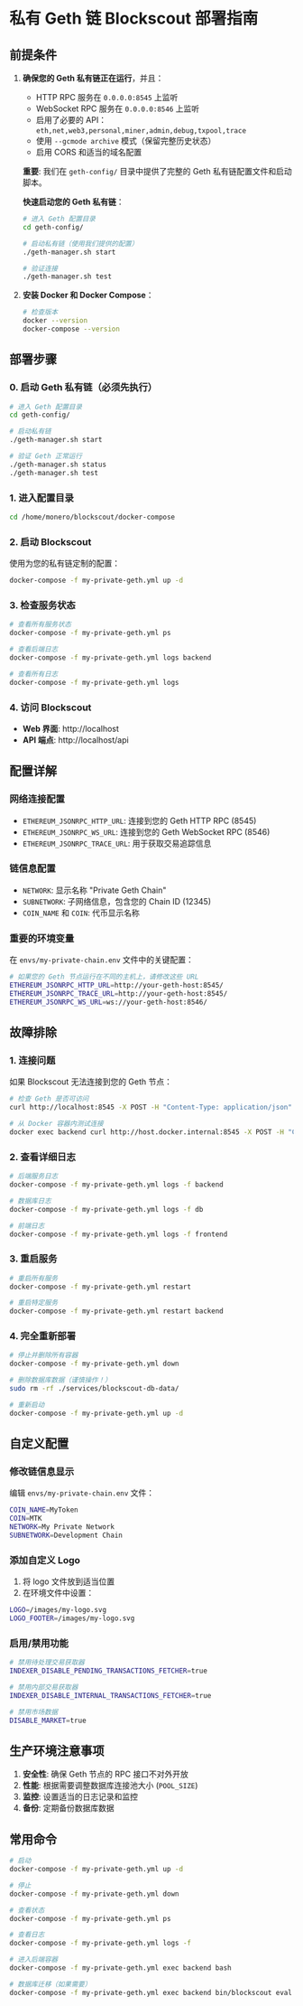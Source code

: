 # 私有 Geth 链 Blockscout 部署指南

## 前提条件

1. **确保您的 Geth 私有链正在运行**，并且：
   - HTTP RPC 服务在 `0.0.0.0:8545` 上监听
   - WebSocket RPC 服务在 `0.0.0.0:8546` 上监听  
   - 启用了必要的 API：`eth,net,web3,personal,miner,admin,debug,txpool,trace`
   - 使用 `--gcmode archive` 模式（保留完整历史状态）
   - 启用 CORS 和适当的域名配置

   **重要**: 我们在 `geth-config/` 目录中提供了完整的 Geth 私有链配置文件和启动脚本。
   
   **快速启动您的 Geth 私有链**：
   ```bash
   # 进入 Geth 配置目录
   cd geth-config/
   
   # 启动私有链（使用我们提供的配置）
   ./geth-manager.sh start
   
   # 验证连接
   ./geth-manager.sh test
   ```

2. **安装 Docker 和 Docker Compose**：
   ```bash
   # 检查版本
   docker --version
   docker-compose --version
   ```

## 部署步骤

### 0. 启动 Geth 私有链（必须先执行）
```bash
# 进入 Geth 配置目录
cd geth-config/

# 启动私有链
./geth-manager.sh start

# 验证 Geth 正常运行
./geth-manager.sh status
./geth-manager.sh test
```

### 1. 进入配置目录
```bash
cd /home/monero/blockscout/docker-compose
```

### 2. 启动 Blockscout
使用为您的私有链定制的配置：
```bash
docker-compose -f my-private-geth.yml up -d
```

### 3. 检查服务状态
```bash
# 查看所有服务状态
docker-compose -f my-private-geth.yml ps

# 查看后端日志
docker-compose -f my-private-geth.yml logs backend

# 查看所有日志
docker-compose -f my-private-geth.yml logs
```

### 4. 访问 Blockscout
- **Web 界面**: http://localhost
- **API 端点**: http://localhost/api

## 配置详解

### 网络连接配置
- `ETHEREUM_JSONRPC_HTTP_URL`: 连接到您的 Geth HTTP RPC (8545)
- `ETHEREUM_JSONRPC_WS_URL`: 连接到您的 Geth WebSocket RPC (8546)
- `ETHEREUM_JSONRPC_TRACE_URL`: 用于获取交易追踪信息

### 链信息配置
- `NETWORK`: 显示名称 "Private Geth Chain"
- `SUBNETWORK`: 子网络信息，包含您的 Chain ID (12345)
- `COIN_NAME` 和 `COIN`: 代币显示名称

### 重要的环境变量
在 `envs/my-private-chain.env` 文件中的关键配置：

```bash
# 如果您的 Geth 节点运行在不同的主机上，请修改这些 URL
ETHEREUM_JSONRPC_HTTP_URL=http://your-geth-host:8545/
ETHEREUM_JSONRPC_TRACE_URL=http://your-geth-host:8545/
ETHEREUM_JSONRPC_WS_URL=ws://your-geth-host:8546/
```

## 故障排除

### 1. 连接问题
如果 Blockscout 无法连接到您的 Geth 节点：

```bash
# 检查 Geth 是否可访问
curl http://localhost:8545 -X POST -H "Content-Type: application/json" --data '{"jsonrpc":"2.0","method":"eth_blockNumber","params":[],"id":1}'

# 从 Docker 容器内测试连接
docker exec backend curl http://host.docker.internal:8545 -X POST -H "Content-Type: application/json" --data '{"jsonrpc":"2.0","method":"eth_blockNumber","params":[],"id":1}'
```

### 2. 查看详细日志
```bash
# 后端服务日志
docker-compose -f my-private-geth.yml logs -f backend

# 数据库日志
docker-compose -f my-private-geth.yml logs -f db

# 前端日志
docker-compose -f my-private-geth.yml logs -f frontend
```

### 3. 重启服务
```bash
# 重启所有服务
docker-compose -f my-private-geth.yml restart

# 重启特定服务
docker-compose -f my-private-geth.yml restart backend
```

### 4. 完全重新部署
```bash
# 停止并删除所有容器
docker-compose -f my-private-geth.yml down

# 删除数据库数据（谨慎操作！）
sudo rm -rf ./services/blockscout-db-data/

# 重新启动
docker-compose -f my-private-geth.yml up -d
```

## 自定义配置

### 修改链信息显示
编辑 `envs/my-private-chain.env` 文件：
```bash
COIN_NAME=MyToken
COIN=MTK
NETWORK=My Private Network
SUBNETWORK=Development Chain
```

### 添加自定义 Logo
1. 将 logo 文件放到适当位置
2. 在环境文件中设置：
```bash
LOGO=/images/my-logo.svg
LOGO_FOOTER=/images/my-logo.svg
```

### 启用/禁用功能
```bash
# 禁用待处理交易获取器
INDEXER_DISABLE_PENDING_TRANSACTIONS_FETCHER=true

# 禁用内部交易获取器
INDEXER_DISABLE_INTERNAL_TRANSACTIONS_FETCHER=true

# 禁用市场数据
DISABLE_MARKET=true
```

## 生产环境注意事项

1. **安全性**: 确保 Geth 节点的 RPC 接口不对外开放
2. **性能**: 根据需要调整数据库连接池大小 (`POOL_SIZE`)
3. **监控**: 设置适当的日志记录和监控
4. **备份**: 定期备份数据库数据

## 常用命令

```bash
# 启动
docker-compose -f my-private-geth.yml up -d

# 停止
docker-compose -f my-private-geth.yml down

# 查看状态
docker-compose -f my-private-geth.yml ps

# 查看日志
docker-compose -f my-private-geth.yml logs -f

# 进入后端容器
docker-compose -f my-private-geth.yml exec backend bash

# 数据库迁移（如果需要）
docker-compose -f my-private-geth.yml exec backend bin/blockscout eval "Elixir.Explorer.ReleaseTasks.create_and_migrate()"
```

